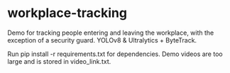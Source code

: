 # workplace-tracking
Demo for tracking people entering and leaving the workplace, with the exception of a security guard. YOLOv8 & Ultralytics + ByteTrack.

Run pip install -r requirements.txt for dependencies. Demo videos are too large and is stored in video_link.txt.
